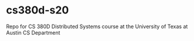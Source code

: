 # cs380d-s20
Repo for CS 380D Distributed Systems course at the University of Texas at Austin CS Department

